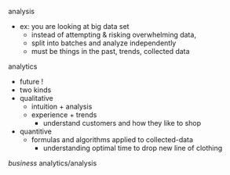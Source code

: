 analysis 
- ex: you are looking at big data set
	- instead of attempting & risking overwhelming data,
	- split into batches and analyze independently 
	- must be things in the past, trends, collected data

analytics
- future !
- two kinds
- qualitative 
	- intuition + analysis 
	- experience + trends
		- understand customers and how they like to shop
- quantitive
	- formulas and algorithms applied to collected-data
		- understanding optimal time to drop new line of clothing

*business* analytics/analysis
